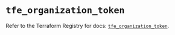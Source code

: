 # `tfe_organization_token`

Refer to the Terraform Registry for docs: [`tfe_organization_token`](https://registry.terraform.io/providers/hashicorp/tfe/0.65.0/docs/resources/organization_token).
